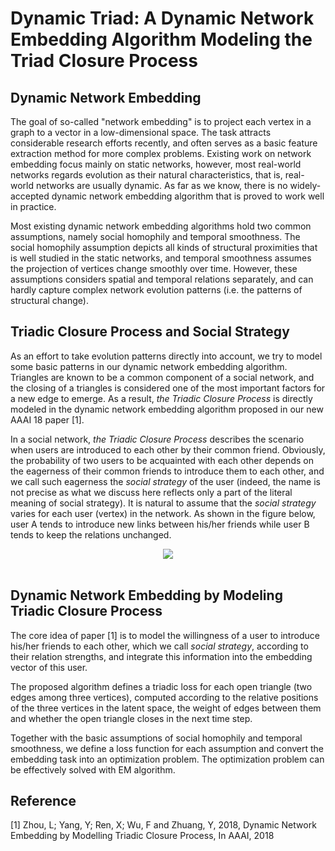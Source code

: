# Dynamic Triad: A Dynamic Network Embedding Algorithm Modeling the Triad Closure Process

## Dynamic Network Embedding

The goal of so-called "network embedding" is to project each vertex in a graph to a vector in a low-dimensional space. The task attracts considerable research efforts recently, and often serves as a basic feature extraction method for more complex problems. Existing work on network embedding focus mainly on static networks, however, most real-world networks regards evolution as their natural characteristics, that is, real-world networks are usually dynamic. As far as we know, there is no widely-accepted dynamic network embedding algorithm that is proved to work well in practice.

Most existing dynamic network embedding algorithms hold two common assumptions, namely social homophily and temporal smoothness. The social homophily assumption depicts all kinds of structural proximities that is well studied in the static networks, and temporal smoothness assumes the projection of vertices change smoothly over time. However, these assumptions considers spatial and temporal relations separately, and can hardly capture complex network evolution patterns (i.e. the patterns of structural change).

## Triadic Closure Process and Social Strategy

As an effort to take evolution patterns directly into account, we try to model some basic patterns in our dynamic network embedding algorithm. Triangles are known to be a common component of a social network, and the closing of a triangles is considered one of the most important factors for a new edge to emerge. As a result, *the Triadic Closure Process* is directly modeled in the dynamic network embedding algorithm proposed in our new AAAI 18 paper [1].

In a social network, *the Triadic Closure Process* describes the scenario when users are introduced to each other by their common friend. Obviously, the probability of two users to be acquainted with each other depends on the eagerness of their common friends to introduce them to each other, and we call such eagerness the *social strategy* of the user (indeed, the name is not precise as what we discuss here reflects only a part of the literal meaning of social strategy). It is natural to assume that the *social strategy* varies for each user (vertex) in the network. As shown in the figure below, user A tends to introduce new links between his/her friends while user B tends to keep the relations unchanged. 

<div align="center">
    <img src="https://raw.githubusercontent.com/luckiezhou/DynamicTriad/master/docs/image.png"><br><br>
</div>

## Dynamic Network Embedding by Modeling Triadic Closure Process

The core idea of paper [1] is to model the willingness of a user to introduce his/her friends to each other, which we call *social strategy*, according to their relation strengths, and integrate this information into the embedding vector of this user. 

The proposed algorithm defines a triadic loss for each open triangle (two edges among three vertices),  computed according to the relative positions of the three vertices in the latent space, the weight of edges between them and whether the open triangle closes in the next time step.

Together with the basic assumptions of social homophily and temporal smoothness, we define a loss function for each assumption and convert the embedding task into an optimization problem. The optimization problem can be effectively solved with EM algorithm.

## Reference

[1] Zhou, L; Yang, Y; Ren, X; Wu, F and Zhuang, Y, 2018, Dynamic Network Embedding by Modelling Triadic Closure Process, In AAAI, 2018 
